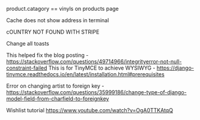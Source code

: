 product.catagory == vinyls on products page

Cache does not show address in terminal 

cOUNTRY NOT FOUND WITH STRIPE

Change all toasts

This helped fix the blog posting - https://stackoverflow.com/questions/49714966/integrityerror-not-null-constraint-failed
This is for TinyMCE to achieve WYSIWYG - https://django-tinymce.readthedocs.io/en/latest/installation.html#prerequisites

Error on changing artist to foreign key - https://stackoverflow.com/questions/35999186/change-type-of-django-model-field-from-charfield-to-foreignkey

Wishlist tutorial https://www.youtube.com/watch?v=OgA0TTKAtqQ